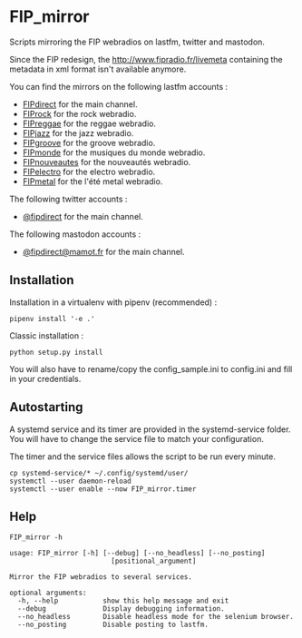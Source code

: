 # FIP_mirror

Scripts mirroring the FIP webradios on lastfm, twitter and mastodon.

Since the FIP redesign, the http://www.fipradio.fr/livemeta containing the metadata in xml format isn't available anymore.

You can find the mirrors on the following lastfm accounts :

- [FIPdirect](https://last.fm/user/FIPdirect) for the main channel.
- [FIProck](https://last.fm/user/FIProck) for the rock webradio.
- [FIPreggae](https://last.fm/user/FIPreggae) for the reggae webradio.
- [FIPjazz](https://last.fm/user/FIPjazz) for the jazz webradio.
- [FIPgroove](https://last.fm/user/FIPgroove) for the groove webradio.
- [FIPmonde](https://last.fm/user/FIPmonde) for the musiques du monde webradio.
- [FIPnouveautes](https://last.fm/user/FIPnouveautes) for the nouveautés webradio.
- [FIPelectro](https://last.fm/user/FIPelectro) for the electro webradio.
- [FIPmetal](https://last.fm/user/FIPmetal) for the l'été metal webradio.

The following twitter accounts :

- [@fipdirect](https://twitter.com/fipdirect) for the main channel.

The following mastodon accounts :

- [@fipdirect@mamot.fr](https://mamot.fr/@fipdirect) for the main channel.

## Installation

Installation in a virtualenv with pipenv (recommended) :

```
pipenv install '-e .'
```

Classic installation :

```
python setup.py install
```

You will also have to rename/copy the config_sample.ini to config.ini and fill in your credentials.

## Autostarting

A systemd service and its timer are provided in the systemd-service folder. You will have to change the service file to match your configuration.

The timer and the service files allows the script to be run every minute.

```
cp systemd-service/* ~/.config/systemd/user/
systemctl --user daemon-reload
systemctl --user enable --now FIP_mirror.timer
```

## Help

```
FIP_mirror -h
```

```
usage: FIP_mirror [-h] [--debug] [--no_headless] [--no_posting]
                         [positional_argument]

Mirror the FIP webradios to several services.

optional arguments:
  -h, --help           show this help message and exit
  --debug              Display debugging information.
  --no_headless        Disable headless mode for the selenium browser.
  --no_posting         Disable posting to lastfm.
```
